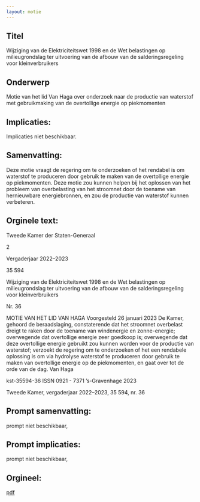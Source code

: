```yaml
---
layout: motie
---
```

## Titel
Wijziging van de Elektriciteitswet 1998 en de Wet belastingen op milieugrondslag ter uitvoering van de afbouw van de salderingsregeling voor kleinverbruikers
## Onderwerp
Motie van het lid Van Haga over onderzoek naar de productie van waterstof met gebruikmaking van de overtollige energie op piekmomenten
## Implicaties:
Implicaties niet beschikbaar.
## Samenvatting:

Deze motie vraagt de regering om te onderzoeken of het rendabel is om waterstof te produceren door gebruik te maken van de overtollige energie op piekmomenten. Deze motie zou kunnen helpen bij het oplossen van het probleem van overbelasting van het stroomnet door de toename van hernieuwbare energiebronnen, en zou de productie van waterstof kunnen verbeteren.
## Orginele text:


Tweede Kamer der Staten-Generaal

2

Vergaderjaar 2022–2023

35 594

Wijziging van de Elektriciteitswet 1998 en de
Wet belastingen op milieugrondslag ter
uitvoering van de afbouw van de
salderingsregeling voor kleinverbruikers

Nr. 36

MOTIE VAN HET LID VAN HAGA
Voorgesteld 26 januari 2023
De Kamer,
gehoord de beraadslaging,
constaterende dat het stroomnet overbelast dreigt te raken door de
toename van windenergie en zonne-energie;
overwegende dat overtollige energie zeer goedkoop is;
overwegende dat deze overtollige energie gebruikt zou kunnen worden
voor de productie van waterstof;
verzoekt de regering om te onderzoeken of het een rendabele oplossing is
om via hydrolyse waterstof te produceren door gebruik te maken van
overtollige energie op de piekmomenten,
en gaat over tot de orde van de dag.
Van Haga

kst-35594-36
ISSN 0921 - 7371
’s-Gravenhage 2023

Tweede Kamer, vergaderjaar 2022–2023, 35 594, nr. 36


## Prompt samenvatting:
prompt niet beschikbaar,

## Prompt implicaties:
prompt niet beschikbaar,
## Orgineel:
[pdf](https://gegevensmagazijn.tweedekamer.nl/OData/v4/2.0/Document(0cd22245-9dc9-4ce7-a54b-bc70eff3f414)/resource)
